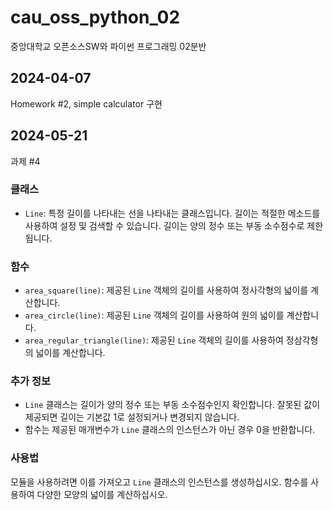 # cau_oss_python_02
중앙대학교 오픈소스SW와 파이썬 프로그래밍 02분반

## 2024-04-07
Homework #2, simple calculator 구현

## 2024-05-21
과제 #4

### 클래스
- `Line`: 특정 길이를 나타내는 선을 나타내는 클래스입니다. 길이는 적절한 메소드를 사용하여 설정 및 검색할 수 있습니다. 길이는 양의 정수 또는 부동 소수점수로 제한됩니다.

### 함수
- `area_square(line)`: 제공된 `Line` 객체의 길이를 사용하여 정사각형의 넓이를 계산합니다.
- `area_circle(line)`: 제공된 `Line` 객체의 길이를 사용하여 원의 넓이를 계산합니다.
- `area_regular_triangle(line)`: 제공된 `Line` 객체의 길이를 사용하여 정삼각형의 넓이를 계산합니다.

### 추가 정보
- `Line` 클래스는 길이가 양의 정수 또는 부동 소수점수인지 확인합니다. 잘못된 값이 제공되면 길이는 기본값 1로 설정되거나 변경되지 않습니다.
- 함수는 제공된 매개변수가 `Line` 클래스의 인스턴스가 아닌 경우 0을 반환합니다.

### 사용법
모듈을 사용하려면 이를 가져오고 `Line` 클래스의 인스턴스를 생성하십시오. 함수를 사용하여 다양한 모양의 넓이를 계산하십시오.
